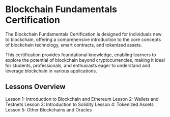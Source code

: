 # Blockchain Fundamentals Certification

The Blockchain Fundamentals Certification is designed for individuals new to blockchain, offering a comprehensive introduction to the core concepts of blockchain technology, smart contracts, and tokenized assets. 

This certification provides foundational knowledge, enabling learners to explore the potential of blockchain beyond cryptocurrencies, making it ideal for students, professionals, and enthusiasts eager to understand and leverage blockchain in various applications.

## Lessons Overview

Lesson 1: Introduction to Blockchain and Ethereum
Lesson 2: Wallets and Testnets
Lesson 3: Introduction to Solidity
Lesson 4: Tokenized Assets
Lesson 5: Other Blockchains and Oracles
